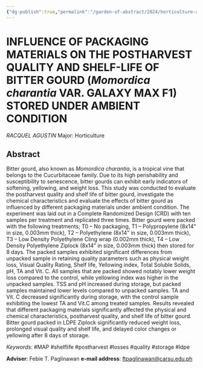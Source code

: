 ```yaml
---
{"dg-publish":true,"permalink":"/garden-of-abstract/2024/horticulture-agustin/","created":"2024-05-22T21:38:30.976+08:00"}
---
```


# INFLUENCE OF PACKAGING MATERIALS ON THE POSTHARVEST QUALITY AND SHELF-LIFE OF BITTER GOURD (***Momordica charantia*** VAR. GALAXY MAX F1) STORED UNDER AMBIENT CONDITION
*RACQUEL AGUSTIN*
Major: Horticulture
## Abstract
Bitter gourd, also known as *Momordica charantia*, is a tropical vine that belongs to the Cucurbitaceae family. Due to its high perishability and susceptibility to senescence, bitter gourds can exhibit early indicators of softening, yellowing, and weight loss. This study was conducted to evaluate the postharvest quality and shelf life of bitter gourd, investigate the chemical characteristics and evaluate the effects of bitter gourd as influenced by different packaging materials under ambient condition. The experiment was laid out in a Complete Randomized Design (CRD) with ten samples per treatment and replicated three times. Bitter gourd were packed with the following treatments; T0 – No packaging, T1 – Polypropylene (8x14” in size, 0.003mm thick), T2 – Polyethylene (8x14” in size, 0.003mm thick), T3 – Low Density Polyethylene Cling wrap (0.002mm thick), T4 – Low Density Polyethylene Ziplock (8x14” in size, 0.003mm thick) then stored for 8 days. The packed samples exhibited significant differences from unpacked sample in retaining quality parameters such as physical weight loss, Visual Quality Rating, Shelf life, Yellowing index, Total Soluble Solids, pH, TA and Vit. C. All samples that are packed showed notably lower weight loss compared to the control, while yellowing index was higher in the unpacked samples. TSS and pH increased during storage, but packed samples maintained lower levels compared to unpacked samples. TA and Vit. C decreased significantly during storage, with the control sample exhibiting the lowest TA and Vit.C among treated samples. Results revealed that different packaging materials significantly affected the physical and chemical characteristics, postharvest quality, and shelf life of bitter gourd. Bitter gourd packed in LDPE Ziplock significantly reduced weight loss, prolonged visual quality and shelf life, and delayed color changes or yellowing after 8 days of storage.

*Keywords*: #MAP #shelflife #postharvest #losses #quality #storage #ldpe

**Adviser**: Febie T. Paglinawan
**e-mail address**: ftpaglinawan@carsu.edu.ph